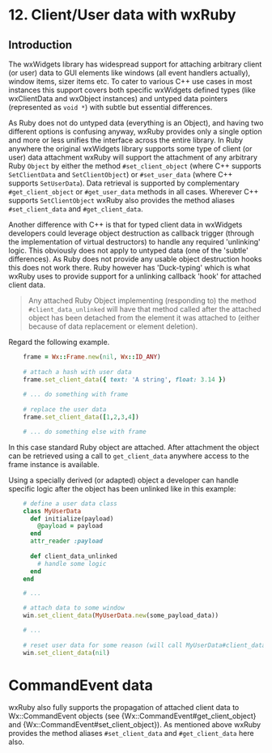 <!--
# @markup markdown
# @title 12. Client/User data with wxRuby
-->

# 12. Client/User data with wxRuby

## Introduction

The wxWidgets library has widespread support for attaching arbitrary client (or user) data to GUI elements like
windows (all event handlers actually), window items, sizer items etc.
To cater to various C++ use cases in most instances this support covers both specific wxWidgets defined types (like
wxClientData and wxObject instances) and untyped data pointers (represented as `void *`) with subtle but essential
differences.

As Ruby does not do untyped data (everything is an Object), and having two different options is confusing anyway, 
wxRuby provides only a single option and more or less unifies the interface across the entire library.
In Ruby anywhere the original wxWidgets library supports some type of client (or user) data attachment wxRuby will 
support the attachment of any arbitrary Ruby `Object` by either the method `#set_client_object` (where C++ supports 
`SetClientData` and `SetClientObject`) or `#set_user_data` (where C++ supports `SetUserData`). Data retrieval
is supported by complementary `#get_client_object` or `#get_user_data` methods in all cases.
Wherever C++ supports `SetClientObject` wxRuby also provides the method aliases `#set_client_data` and `#get_client_data`.

Another difference with C++ is that for typed client data in wxWidgets developers could leverage object destruction as 
callback trigger (through the implementation of virtual destructors) to handle any required 'unlinking' logic. This
obviously does not apply to untyped data (one of the 'subtle' differences).
As Ruby does not provide any usable object destruction hooks this does not work there.
Ruby however has 'Duck-typing' which is what wxRuby uses to provide support for a unlinking callback 'hook' for attached
client data.

> Any attached Ruby Object implementing (responding to) the method `#client_data_unlinked` will have that method called after the 
> attached object has been detached from the element it was attached to (either because of data replacement or element 
> deletion).

Regard the following example.

```ruby
    frame = Wx::Frame.new(nil, Wx::ID_ANY)
    
    # attach a hash with user data  
    frame.set_client_data({ text: 'A string', float: 3.14 })
    
    # ... do something with frame
    
    # replace the user data
    frame.set_client_data([1,2,3,4])

    # ... do something else with frame
```

In this case standard Ruby object are attached. After attachment the object can be retrieved using a call to `get_client_data`
anywhere access to the frame instance is available.

Using a specially derived (or adapted) object a developer can handle specific logic after the object has been unlinked 
like in this example:

```ruby
    # define a user data class
    class MyUserData
      def initialize(payload)
        @payload = payload
      end
      attr_reader :payload
      
      def client_data_unlinked
        # handle some logic
      end
    end

    # ...

    # attach data to some window
    win.set_client_data(MyUserData.new(some_payload_data)) 

    # ...
    
    # reset user data for some reason (will call MyUserData#client_data_unlinked after replacement)
    win.set_client_data(nil)
```

# CommandEvent data

wxRuby also fully supports the propagation of attached client data to Wx::CommandEvent objects (see
{Wx::CommandEvent#get_client_object} and {Wx::CommandEvent#set_client_object}).
As mentioned above wxRuby provides the method aliases `#set_client_data` and `#get_client_data` here also. 
